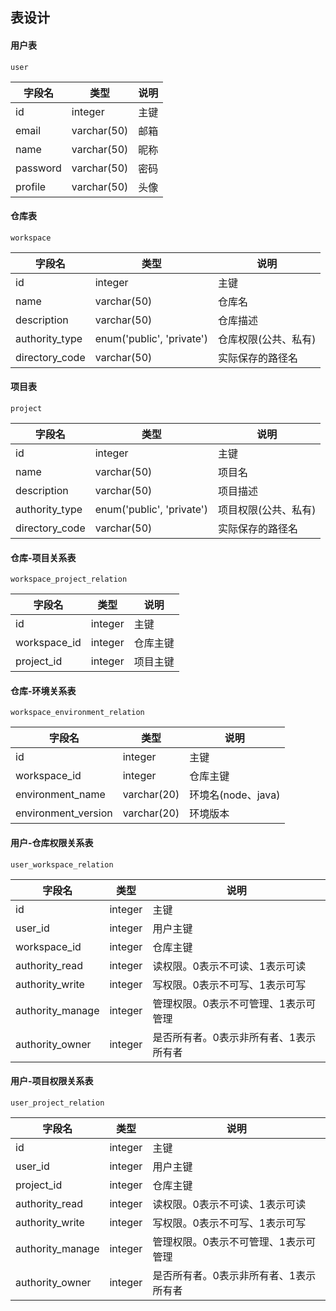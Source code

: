 ## 表设计

#### 用户表

`user`

| 字段名   | 类型        | 说明 |
| -------- | ----------- | ---- |
| id       | integer     | 主键 |
| email    | varchar(50) | 邮箱 |
| name     | varchar(50) | 昵称 |
| password | varchar(50) | 密码 |
| profile  | varchar(50) | 头像 |

#### 仓库表

`workspace`

| 字段名         | 类型                      | 说明                 |
| -------------- | ------------------------- | -------------------- |
| id             | integer                   | 主键                 |
| name           | varchar(50)               | 仓库名               |
| description    | varchar(50)               | 仓库描述             |
| authority_type | enum('public', 'private') | 仓库权限(公共、私有) |
| directory_code | varchar(50)               | 实际保存的路径名     |

#### 项目表

`project`

| 字段名         | 类型                      | 说明                 |
| -------------- | ------------------------- | -------------------- |
| id             | integer                   | 主键                 |
| name           | varchar(50)               | 项目名               |
| description    | varchar(50)               | 项目描述             |
| authority_type | enum('public', 'private') | 项目权限(公共、私有) |
| directory_code | varchar(50)               | 实际保存的路径名     |

#### 仓库-项目关系表

`workspace_project_relation`

| 字段名       | 类型    | 说明     |
| ------------ | ------- | -------- |
| id           | integer | 主键     |
| workspace_id | integer | 仓库主键 |
| project_id   | integer | 项目主键 |

#### 仓库-环境关系表

`workspace_environment_relation`

| 字段名              | 类型        | 说明               |
| ------------------- | ----------- | ------------------ |
| id                  | integer     | 主键               |
| workspace_id        | integer     | 仓库主键           |
| environment_name    | varchar(20) | 环境名(node、java) |
| environment_version | varchar(20) | 环境版本           |

#### 用户-仓库权限关系表

`user_workspace_relation`

| 字段名           | 类型    | 说明                                   |
| ---------------- | ------- | -------------------------------------- |
| id               | integer | 主键                                   |
| user_id          | integer | 用户主键                               |
| workspace_id     | integer | 仓库主键                               |
| authority_read   | integer | 读权限。0表示不可读、1表示可读         |
| authority_write  | integer | 写权限。0表示不可写、1表示可写         |
| authority_manage | integer | 管理权限。0表示不可管理、1表示可管理   |
| authority_owner  | integer | 是否所有者。0表示非所有者、1表示所有者 |

#### 用户-项目权限关系表

`user_project_relation`

| 字段名           | 类型    | 说明                                   |
| ---------------- | ------- | -------------------------------------- |
| id               | integer | 主键                                   |
| user_id          | integer | 用户主键                               |
| project_id       | integer | 仓库主键                               |
| authority_read   | integer | 读权限。0表示不可读、1表示可读         |
| authority_write  | integer | 写权限。0表示不可写、1表示可写         |
| authority_manage | integer | 管理权限。0表示不可管理、1表示可管理   |
| authority_owner  | integer | 是否所有者。0表示非所有者、1表示所有者 |

